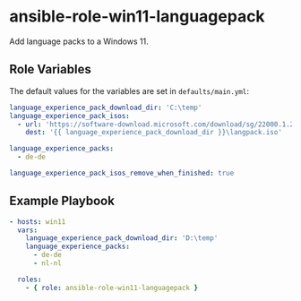 ansible-role-win11-languagepack
=========

Add language packs to a Windows 11.   


Role Variables
--------------
The default values for the variables are set in `defaults/main.yml`:

```yaml
language_experience_pack_download_dir: 'C:\temp'
language_experience_pack_isos:
  - url: 'https://software-download.microsoft.com/download/sg/22000.1.210604-1628.co_release_amd64fre_CLIENT_LOF_PACKAGES_OEM.iso'
    dest: '{{ language_experience_pack_download_dir }}\langpack.iso'

language_experience_packs:
  - de-de

language_experience_pack_isos_remove_when_finished: true
```

Example Playbook
----------------


```yaml
- hosts: win11
  vars:
    language_experience_pack_download_dir: 'D:\temp'
    language_experience_packs:
      - de-de
      - nl-nl

  roles:
    - { role: ansible-role-win11-languagepack }
```
